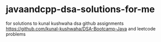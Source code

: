 # javaandcpp-dsa-solutions-for-me
for solutions to kunal kushwaha dsa github assignments https://github.com/kunal-kushwaha/DSA-Bootcamp-Java
and leetcode problems 
